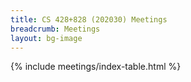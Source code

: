 ```yaml
---
title: CS 428+828 (202030) Meetings
breadcrumb: Meetings
layout: bg-image
---
```

{% include meetings/index-table.html %}
